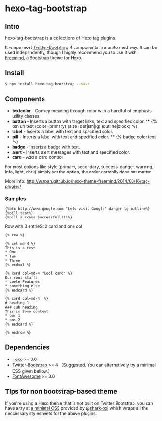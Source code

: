hexo-tag-bootstrap
===

## Intro ##

hexo-tag-bootstrap is a collections of Hexo tag plugins.

It wraps most [Twitter-Bootstrap](http://getbootstrap.com/) 4 components in a uniformed way. It can be used independently, though I highly recommend you to use it with [Freemind](http://github.com/wzpan/hexo-theme-freemind/), a Bootstrap theme for Hexo.

## Install ##

``` sh
$ npm install hexo-tag-bootstrap --save
```

## Components ##

* **textcolor** - Convey meaning through color with a handful of emphasis utility classes.
* **button** - Inserts a button with target links, text and specified color.
** {% btn url text (color=primary) (size=def|sm|lg) (outline|block) %}
* **label** - Inserts a label with text and specified color.
* **pill** - Inserts a label with text and specified color.
** {% badge color text %}
* **badge** - Inserts a badge with text.
* **alert** - Inserts alert messages with text and specified color.
* **card** - Add a card control

For most options like style (primary, secondary, success, danger, warning, info, light, dark) simply set the option, the order normally does not matter

More info: http://wzpan.github.io/hexo-theme-freemind/2014/03/16/tag-plugins/

### Samples ###
```
{%btn http://www.google.com "Lets visit Google" danger lg outline%}
{%pill test%}
{%pill success Successfull!!!%}
```

Row with 3 entrieS: 2 card and one col
```
{% row %}

{% col md-4 %}
This is a test
* One
* Two
* Three
{% endcol %}

{% card col=md-4 "Cool card" %}
Our cool stuff:
* coole Features
* something else
{% endcard %}

{% card col=md-4  %}
# heading 1
### sub heading 
This is Some content
* pos 1
* pos 2
{% endcard %}

{% endrow %}
```


## Dependencies ##

* [Hexo](http://hexo.io) >= 3.0
* [Twitter-Bootstrap](http://getbootstrap.com/) >= 4  （Suggested. You can alternatively try a minimal CSS given bellow.）
* [FontAwesome](http://fortawesome.github.io/Font-Awesome/) >= 3.0

## Tips for non bootstrap-based theme ##

If you're using a Hexo theme that is not built on Twitter Bootstrap, you can have a try at [a minimal CSS](https://gist.github.com/wzpan/ad05a8bb162fbc560259) provided by @[shark-oxi](https://github.com/shark-oxi) which wraps all the neccessary stylesheets for the above plugins.
